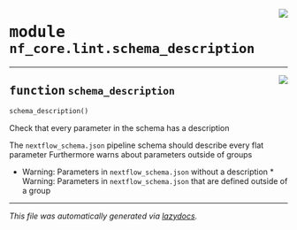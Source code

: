 <!-- markdownlint-disable -->

<a href="../../../../../../tools/nf_core/lint/schema_description.py#L0"><img align="right" style="float:right;" src="https://img.shields.io/badge/-source-cccccc?style=flat-square"></a>

# <kbd>module</kbd> `nf_core.lint.schema_description`

---

<a href="../../../../../../tools/nf_core/lint/schema_description.py#L4"><img align="right" style="float:right;" src="https://img.shields.io/badge/-source-cccccc?style=flat-square"></a>

## <kbd>function</kbd> `schema_description`

```python
schema_description()
```

Check that every parameter in the schema has a description

The `nextflow_schema.json` pipeline schema should describe every flat parameter Furthermore warns about parameters outside of groups

- Warning: Parameters in `nextflow_schema.json` without a description \* Warning: Parameters in `nextflow_schema.json` that are defined outside of a group

---

_This file was automatically generated via [lazydocs](https://github.com/ml-tooling/lazydocs)._
